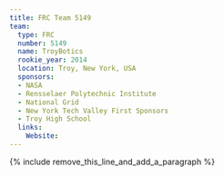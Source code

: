 ```yaml
---
title: FRC Team 5149
team:
  type: FRC
  number: 5149
  name: TroyBotics
  rookie_year: 2014
  location: Troy, New York, USA
  sponsors:
  - NASA
  - Rensselaer Polytechnic Institute
  - National Grid
  - New York Tech Valley First Sponsors
  - Troy High School
  links:
    Website:
---
```


{% include remove_this_line_and_add_a_paragraph %}